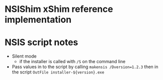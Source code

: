 NSIShim xShim reference implementation
======================================

# NSIS script notes

- Silent mode
	- if the installer is called with `/S` on the command line
- Pass values in to the script by calling `makensis /Dversion=1.2.3` then in the script `OutFile installer-${version}.exe`

